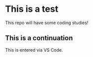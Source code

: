 # This is a test
This repo will have some coding studies!

## This is a continuation

This is entered via VS Code.